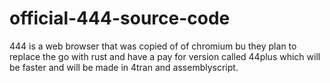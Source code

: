 # official-444-source-code

444 is a web browser that was copied of of chromium bu they plan to replace the go with rust and have a pay for version called 44plus which will be faster and will be made in 4tran and assemblyscript.
